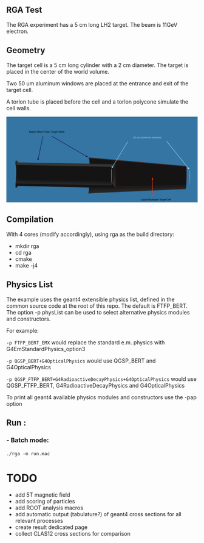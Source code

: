 ## RGA Test

The RGA experiment has a 5 cm long LH2 target. The beam is 11GeV electron.


## Geometry

The target cell is a 5 cm long cylinder with a 2 cm diameter. 
The target is placed in the center of the world volume. 

Two 50 um aluminum windows are placed at the entrance and exit of the target cell.

A torlon tube is placed before the cell and a torlon polycone simulate the cell walls.


![RGA](rga_description.png)


## Compilation

With 4 cores (modify accordingly), using rga as the build directory:

- mkdir rga
- cd rga
- cmake <path to geant4 rga source code>
- make -j4


## Physics List

The example uses the geant4 extensible physics list, defined in the common source code at the root of this repo. 
The default is FTFP_BERT.
The option -p physList can be used to select alternative physics modules and constructors.

For example:

`-p FTFP_BERT_EMX`  would replace the standard e.m. physics with G4EmStandardPhysics_option3

`-p QGSP_BERT+G4OpticalPhysics` would use QGSP_BERT and G4OpticalPhysics

`-p QGSP_FTFP_BERT+G4RadioactiveDecayPhysics+G4OpticalPhysics` would use QGSP_FTFP_BERT, G4RadioactiveDecayPhysics and G4OpticalPhysics


To print all geant4 available physics modules and constructors use the -pap option
 
## Run :

### - Batch mode:

`./rga -m run.mac`



# TODO

- add 5T magnetic field
- add scoring of particles
- add ROOT analysis macros
- add automatic output (tabulature?) of geant4 cross sections for all relevant processes
- create result dedicated page
- collect CLAS12 cross sections for comparison
